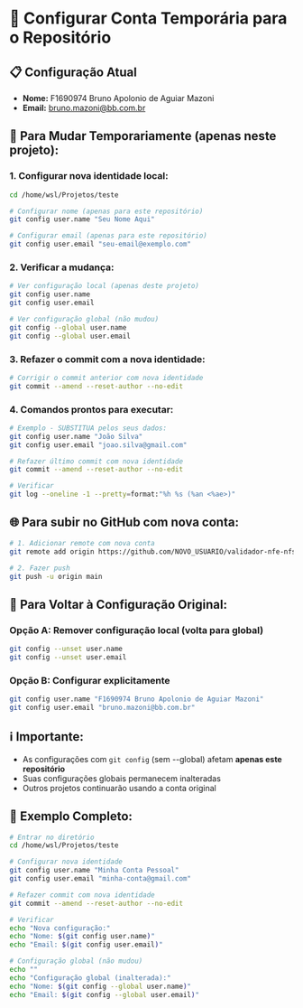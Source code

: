 # 🔄 Configurar Conta Temporária para o Repositório

## 📋 Configuração Atual
- **Nome:** F1690974 Bruno Apolonio de Aguiar Mazoni
- **Email:** bruno.mazoni@bb.com.br

## 🔧 Para Mudar Temporariamente (apenas neste projeto):

### 1. **Configurar nova identidade local:**
```bash
cd /home/wsl/Projetos/teste

# Configurar nome (apenas para este repositório)
git config user.name "Seu Nome Aqui"

# Configurar email (apenas para este repositório)
git config user.email "seu-email@exemplo.com"
```

### 2. **Verificar a mudança:**
```bash
# Ver configuração local (apenas deste projeto)
git config user.name
git config user.email

# Ver configuração global (não mudou)
git config --global user.name
git config --global user.email
```

### 3. **Refazer o commit com a nova identidade:**
```bash
# Corrigir o commit anterior com nova identidade
git commit --amend --reset-author --no-edit
```

### 4. **Comandos prontos para executar:**
```bash
# Exemplo - SUBSTITUA pelos seus dados:
git config user.name "João Silva"
git config user.email "joao.silva@gmail.com"

# Refazer último commit com nova identidade
git commit --amend --reset-author --no-edit

# Verificar
git log --oneline -1 --pretty=format:"%h %s (%an <%ae>)"
```

## 🌐 Para subir no GitHub com nova conta:

```bash
# 1. Adicionar remote com nova conta
git remote add origin https://github.com/NOVO_USUARIO/validador-nfe-nfse.git

# 2. Fazer push
git push -u origin main
```

## 🔄 Para Voltar à Configuração Original:

### **Opção A: Remover configuração local (volta para global)**
```bash
git config --unset user.name
git config --unset user.email
```

### **Opção B: Configurar explicitamente**
```bash
git config user.name "F1690974 Bruno Apolonio de Aguiar Mazoni"
git config user.email "bruno.mazoni@bb.com.br"
```

## ℹ️ **Importante:**
- As configurações com `git config` (sem --global) afetam **apenas este repositório**
- Suas configurações globais permanecem inalteradas
- Outros projetos continuarão usando a conta original

## 🎯 **Exemplo Completo:**
```bash
# Entrar no diretório
cd /home/wsl/Projetos/teste

# Configurar nova identidade
git config user.name "Minha Conta Pessoal"
git config user.email "minha-conta@gmail.com"

# Refazer commit com nova identidade
git commit --amend --reset-author --no-edit

# Verificar
echo "Nova configuração:"
echo "Nome: $(git config user.name)"
echo "Email: $(git config user.email)"

# Configuração global (não mudou)
echo ""
echo "Configuração global (inalterada):"
echo "Nome: $(git config --global user.name)"
echo "Email: $(git config --global user.email)"
```